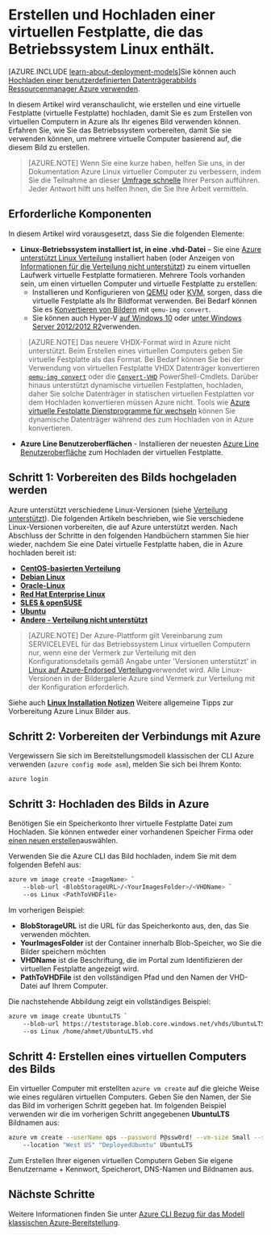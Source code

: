 <properties
    pageTitle="Erstellen und Hochladen einer Linux VHD | Microsoft Azure"
    description="Erstellen und Hochladen einer Azure virtuellen Festplatte (virtuelle Festplatte) mit dem klassischen Bereitstellungsmodell, das das Betriebssystem Linux enthält."
    services="virtual-machines-linux"
    documentationCenter=""
    authors="iainfoulds"
    manager="timlt"
    editor="tysonn"
    tags="azure-service-management"/>

<tags
    ms.service="virtual-machines-linux"
    ms.workload="infrastructure-services"
    ms.tgt_pltfrm="vm-linux"
    ms.devlang="na"
    ms.topic="article"
    ms.date="09/01/2016"
    ms.author="iainfou"/>

# <a name="creating-and-uploading-a-virtual-hard-disk-that-contains-the-linux-operating-system"></a>Erstellen und Hochladen einer virtuellen Festplatte, die das Betriebssystem Linux enthält.

[AZURE.INCLUDE [learn-about-deployment-models](../../includes/learn-about-deployment-models-classic-include.md)]Sie können auch [Hochladen einer benutzerdefinierten Datenträgerabbilds Ressourcenmanager Azure verwenden](virtual-machines-linux-upload-vhd.md).

In diesem Artikel wird veranschaulicht, wie erstellen und eine virtuelle Festplatte (virtuelle Festplatte) hochladen, damit Sie es zum Erstellen von virtuellen Computern in Azure als Ihr eigenes Bild verwenden können. Erfahren Sie, wie Sie das Betriebssystem vorbereiten, damit Sie sie verwenden können, um mehrere virtuelle Computer basierend auf, die diesem Bild zu erstellen. 

>  [AZURE.NOTE] Wenn Sie eine kurze haben, helfen Sie uns, in der Dokumentation Azure Linux virtueller Computer zu verbessern, indem Sie die Teilnahme an dieser [Umfrage schnelle](https://aka.ms/linuxdocsurvey) Ihrer Person aufführen. Jeder Antwort hilft uns helfen Ihnen, die Sie Ihre Arbeit vermitteln.

## <a name="prerequisites"></a>Erforderliche Komponenten
In diesem Artikel wird vorausgesetzt, dass Sie die folgenden Elemente:

- **Linux-Betriebssystem installiert ist, in eine .vhd-Datei** – Sie eine [Azure unterstützt Linux Verteilung](virtual-machines-linux-endorsed-distros.md) installiert haben (oder Anzeigen von [Informationen für die Verteilung nicht unterstützt](virtual-machines-linux-create-upload-generic.md)) zu einem virtuellen Laufwerk virtuelle Festplatte formatieren. Mehrere Tools vorhanden sein, um einen virtuellen Computer und virtuelle Festplatte zu erstellen:
    - Installieren und Konfigurieren von [QEMU](https://en.wikibooks.org/wiki/QEMU/Installing_QEMU) oder [KVM](http://www.linux-kvm.org/page/RunningKVM), sorgen, dass die virtuelle Festplatte als Ihr Bildformat verwenden. Bei Bedarf können Sie es [Konvertieren von Bildern](https://en.wikibooks.org/wiki/QEMU/Images#Converting_image_formats) mit `qemu-img convert`.
    - Sie können auch Hyper-V [auf Windows 10](https://msdn.microsoft.com/virtualization/hyperv_on_windows/quick_start/walkthrough_install) oder [unter Windows Server 2012/2012 R2](https://technet.microsoft.com/library/hh846766.aspx)verwenden.

> [AZURE.NOTE] Das neuere VHDX-Format wird in Azure nicht unterstützt. Beim Erstellen eines virtuellen Computers geben Sie virtuelle Festplatte als das Format. Bei Bedarf können Sie bei der Verwendung von virtuellen Festplatte VHDX Datenträger konvertieren [`qemu-img convert`](https://en.wikibooks.org/wiki/QEMU/Images#Converting_image_formats) oder die [`Convert-VHD`](https://technet.microsoft.com/library/hh848454.aspx) PowerShell-Cmdlets. Darüber hinaus unterstützt dynamische virtuellen Festplatten, hochladen, daher Sie solche Datenträger in statischen virtuellen Festplatten vor dem Hochladen konvertieren müssen Azure nicht. Tools wie [Azure virtuelle Festplatte Dienstprogramme für wechseln](https://github.com/Microsoft/azure-vhd-utils-for-go) können Sie dynamische Datenträger während des zum Hochladen von in Azure konvertieren.

- **Azure Line Benutzeroberflächen** - Installieren der neuesten [Azure Line Benutzeroberfläche](../virtual-machines-command-line-tools.md) zum Hochladen der virtuellen Festplatte.

<a id="prepimage"> </a>
## <a name="step-1-prepare-the-image-to-be-uploaded"></a>Schritt 1: Vorbereiten des Bilds hochgeladen werden

Azure unterstützt verschiedene Linux-Versionen (siehe [Verteilung unterstützt](virtual-machines-linux-endorsed-distros.md)). Die folgenden Artikeln beschrieben, wie Sie verschiedene Linux-Versionen vorbereiten, die auf Azure unterstützt werden. Nach Abschluss der Schritte in den folgenden Handbüchern stammen Sie hier wieder, nachdem Sie eine Datei virtuelle Festplatte haben, die in Azure hochladen bereit ist:

- **[CentOS-basierten Verteilung](virtual-machines-linux-create-upload-centos.md)**
- **[Debian Linux](virtual-machines-linux-debian-create-upload-vhd.md)**
- **[Oracle-Linux](virtual-machines-linux-oracle-create-upload-vhd.md)**
- **[Red Hat Enterprise Linux](virtual-machines-linux-redhat-create-upload-vhd.md)**
- **[SLES & openSUSE](virtual-machines-linux-suse-create-upload-vhd.md)**
- **[Ubuntu](virtual-machines-linux-create-upload-ubuntu.md)**
- **[Andere - Verteilung nicht unterstützt](virtual-machines-linux-create-upload-generic.md)**

> [AZURE.NOTE] Der Azure-Plattform gilt Vereinbarung zum SERVICELEVEL für das Betriebssystem Linux virtuellen Computern nur, wenn eine der Vermerk zur Verteilung mit den Konfigurationsdetails gemäß Angabe unter 'Versionen unterstützt' in [Linux auf Azure-Endorsed Verteilung](virtual-machines-linux-endorsed-distros.md)verwendet wird. Alle Linux-Versionen in der Bildergalerie Azure sind Vermerk zur Verteilung mit der Konfiguration erforderlich.

Siehe auch **[Linux Installation Notizen](virtual-machines-linux-create-upload-generic.md#general-linux-installation-notes)** Weitere allgemeine Tipps zur Vorbereitung Azure Linux Bilder aus.


<a id="connect"> </a>
## <a name="step-2-prepare-the-connection-to-azure"></a>Schritt 2: Vorbereiten der Verbindungs mit Azure

Vergewissern Sie sich im Bereitstellungsmodell klassischen der CLI Azure verwenden (`azure config mode asm`), melden Sie sich bei Ihrem Konto:

```
azure login
```


<a id="upload"> </a>
## <a name="step-3-upload-the-image-to-azure"></a>Schritt 3: Hochladen des Bilds in Azure

Benötigen Sie ein Speicherkonto Ihrer virtuelle Festplatte Datei zum Hochladen. Sie können entweder einer vorhandenen Speicher Firma oder [einen neuen erstellen](../storage/storage-create-storage-account.md)auswählen.

Verwenden Sie die Azure CLI das Bild hochladen, indem Sie mit dem folgenden Befehl aus:

```bash
azure vm image create <ImageName> `
    --blob-url <BlobStorageURL>/<YourImagesFolder>/<VHDName> `
    --os Linux <PathToVHDFile>
```

Im vorherigen Beispiel:

- **BlobStorageURL** ist die URL für das Speicherkonto aus, den, das Sie verwenden möchten.
- **YourImagesFolder** ist der Container innerhalb Blob-Speicher, wo Sie die Bilder speichern möchten
- **VHDName** ist die Beschriftung, die im Portal zum Identifizieren der virtuellen Festplatte angezeigt wird.
- **PathToVHDFile** ist den vollständigen Pfad und den Namen der VHD-Datei auf Ihrem Computer.

Die nachstehende Abbildung zeigt ein vollständiges Beispiel:

```bash
azure vm image create UbuntuLTS `
    --blob-url https://teststorage.blob.core.windows.net/vhds/UbuntuLTS.vhd `
    --os Linux /home/ahmet/UbuntuLTS.vhd
```

## <a name="step-4-create-a-vm-from-the-image"></a>Schritt 4: Erstellen eines virtuellen Computers des Bilds
Ein virtueller Computer mit erstellten `azure vm create` auf die gleiche Weise wie eines regulären virtuellen Computers. Geben Sie den Namen, der Sie das Bild im vorherigen Schritt gegeben hat. Im folgenden Beispiel verwenden wir die im vorherigen Schritt angegebenen **UbuntuLTS** Bildnamen aus:

```bash
azure vm create --userName ops --password P@ssw0rd! --vm-size Small --ssh `
    --location "West US" "DeployedUbuntu" UbuntuLTS
```

Zum Erstellen Ihrer eigenen virtuellen Computern Geben Sie eigene Benutzername + Kennwort, Speicherort, DNS-Namen und Bildnamen aus.

## <a name="next-steps"></a>Nächste Schritte

Weitere Informationen finden Sie unter [Azure CLI Bezug für das Modell klassischen Azure-Bereitstellung](../virtual-machines-command-line-tools.md).

[Step 1: Prepare the image to be uploaded]: #prepimage
[Step 2: Prepare the connection to Azure]: #connect
[Step 3: Upload the image to Azure]: #upload
